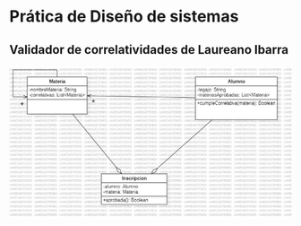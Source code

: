 # Prática de Diseño de sistemas
## Validador de correlatividades de Laureano Ibarra
![Ejemplo de imagen](validador-correlativas.jpg)
